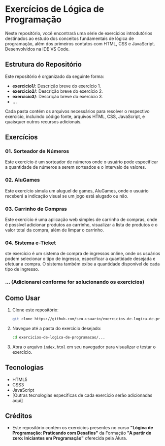 # Exercícios de Lógica de Programação

Neste repositório, você encontrará uma série de exercícios introdutórios destinados ao estudo dos conceitos fundamentais de lógica de programação, além dos primeiros contatos com HTML, CSS e JavaScript.
Desenvolvidos na IDE VS Code.

## Estrutura do Repositório

Este repositório é organizado da seguinte forma:

- **exercicio1/**: Descrição breve do exercício 1.
- **exercicio2/**: Descrição breve do exercício 2.
- **exercicio3/**: Descrição breve do exercício 3.
- **...**

Cada pasta contém os arquivos necessários para resolver o respectivo exercício, incluindo código fonte, arquivos HTML, CSS, JavaScript, e quaisquer outros recursos adicionais.

## Exercícios

### 01. Sorteador de Números
Este exercício é um sorteador de números onde o usuário pode especificar a quantidade de números a serem sorteados e o intervalo de valores.

### 02. AluGames
Este exercício simula um aluguel de games, AluGames, onde o usuário receberá a indicação visual se um jogo está alugado ou não.

### 03. Carrinho de Compras
Este exercício é uma aplicação web simples de carrinho de compras, onde é possível adicionar produtos ao carrinho, visualizar a lista de produtos e o valor total da compra, além de limpar o carrinho. 

### 04. Sistema e-Ticket
ste exercício é um sistema de compra de ingressos online, onde os usuários podem selecionar o tipo de ingresso, especificar a quantidade desejada e efetuar a compra. O sistema também exibe a quantidade disponível de cada tipo de ingresso. 

### ... (Adicionarei conforme for solucionando os exercícios)

## Como Usar

1. Clone este repositório:
    ```bash
    git clone https://github.com/seu-usuario/exercicios-de-logica-de-programacao.git
    ```
2. Navegue até a pasta do exercício desejado:
    ```bash
    cd exercicios-de-logica-de-programacao/...
    ```
3. Abra o arquivo `index.html` em seu navegador para visualizar e testar o exercício.

## Tecnologias

- HTML5
- CSS3
- JavaScript
- [Outras tecnologias específicas de cada exercício serão adicionadas aqui]

## Créditos

- Este repositório contém os exercícios presentes no curso **"Lógica de Programação: Praticando com Desafios"** da Formação **"A partir do zero: Iniciantes em Programação"** oferecida pela Alura.
